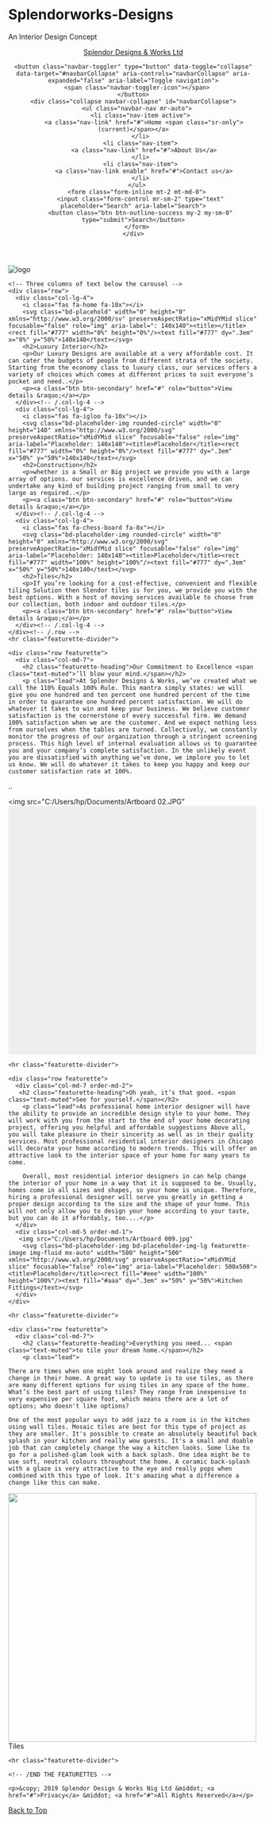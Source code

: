# Splendorworks-Designs
An Interior Design Concept
<!DOCTYPE html>
<html lang="en-US">
<head>
    <title>Splendor Design and works</title>
<link rel="stylesheet" href="https://maxcdn.bootstrapcdn.com/bootstrap/4.0.0/css/bootstrap.min.css" integrity="sha384-Gn5384xqQ1aoWXA+058RXPxPg6fy4IWvTNh0E263XmFcJlSAwiGgFAW/dAiS6JXm" crossorigin="anonymous">

<link rel="stylesheet" type="text/css" href="Spendor works.css">



<link rel="stylesheet" href="https://use.fontawesome.com/releases/v5.7.1/css/all.css" integrity="sha384-fnmOCqbTlWIlj8LyTjo7mOUStjsKC4pOpQbqyi7RrhN7udi9RwhKkMHpvLbHG9Sr" crossorigin="anonymous">




</head>
<body>

<header>

	

  <nav class="navbar navbar-expand-md navbar-dark fixed-top bg-dark"><i class="fas fa-home fa-3x"></i>
    <a class="navbar-brand" href="#">Splendor Designs & Works Ltd</a>

    <button class="navbar-toggler" type="button" data-toggle="collapse" data-target="#navbarCollapse" aria-controls="navbarCollapse" aria-expanded="false" aria-label="Toggle navigation">
      <span class="navbar-toggler-icon"></span>
    </button>
    <div class="collapse navbar-collapse" id="navbarCollapse">
      <ul class="navbar-nav mr-auto">
        <li class="nav-item active">
          <a class="nav-link" href="#">Home <span class="sr-only">(current)</span></a>
        </li>
        <li class="nav-item">
          <a class="nav-link" href="#">About Us</a>
        </li>
        <li class="nav-item">
          <a class="nav-link enable" href="#">Contact us</a>
        </li>
      </ul>
      <form class="form-inline mt-2 mt-md-0">
        <input class="form-control mr-sm-2" type="text" placeholder="Search" aria-label="Search">
        <button class="btn btn-outline-success my-2 my-sm-0" type="submit">Search</button>
      </form>
    </div>
  </nav>
</header>

<section id="header">
	<div class="row"
	<div class="">
    <div class="col-md-4">
        <img src="C:/Users/hp/Documents/Artboard 10.PNG" alt="logo" />
    </div>
    <div class="col-md-8">
    </div>



</div>
</section>



<div class="container marketing">

    <!-- Three columns of text below the carousel -->
    <div class="row">
      <div class="col-lg-4">
      	<i class="fas fa-home fa-10x"></i>
        <svg class="bd-placehold" width="0" height="0" xmlns="http://www.w3.org/2000/sv" preserveAspectRatio="xMidYMid slice" focusable="false" role="img" aria-label=": 140x140"><title></title><rect fill="#777" width="0%" height="0%"/><text fill="#777" dy=".3em" x="0%" y="50%">140x140</text></svg>
        <h2>Luxury Interior</h2>
        <p>Our Luxury Designs are available at a very affordable cost. It can cater the budgets of people from different strata of the society. Starting from the economy class to luxury class, our services offers a variety of choices which comes at different prices to suit everyone’s pocket and need..</p>
        <p><a class="btn btn-secondary" href="#" role="button">View details &raquo;</a></p>
      </div><!-- /.col-lg-4 -->
      <div class="col-lg-4">
      	<i class="fas fa-igloo fa-10x"></i>
        <svg class="bd-placeholder-img rounded-circle" width="0" height="140" xmlns="http://www.w3.org/2000/svg" preserveAspectRatio="xMidYMid slice" focusable="false" role="img" aria-label="Placeholder: 140x140"><title>Placeholder</title><rect fill="#777" width="0%" height="0%"/><text fill="#777" dy=".3em" x="50%" y="50%">140x140</text></svg>
        <h2>Construction</h2>
        <p>whether is a Small or Big project we provide you with a large array of options. our services is excellence driven, and we can undertake any kind of building project ranging from small to very large as required..</p>
        <p><a class="btn btn-secondary" href="#" role="button">View details &raquo;</a></p>
      </div><!-- /.col-lg-4 -->
      <div class="col-lg-4">
      	<i class="fas fa-chess-board fa-8x"></i>
        <svg class="bd-placeholder-img rounded-circle" width="0" height="0" xmlns="http://www.w3.org/2000/svg" preserveAspectRatio="xMidYMid slice" focusable="false" role="img" aria-label="Placeholder: 140x140"><title>Placeholder</title><rect fill="#777" width="100%" height="100%"/><text fill="#777" dy=".3em" x="50%" y="50%">140x140</text></svg>
        <h2>Tiles</h2>
        <p>If you’re looking for a cost-effective, convenient and flexible tiling Solution then Slendor tiles is for you, we provide you with the best options. With a host of moving services available to choose from our collection, both indoor and outdoor tiles.</p>
        <p><a class="btn btn-secondary" href="#" role="button">View details &raquo;</a></p>
      </div><!-- /.col-lg-4 -->
    </div><!-- /.row -->
    <hr class="featurette-divider">

    <div class="row featurette">
      <div class="col-md-7">
        <h2 class="featurette-heading">Our Commitment to Excellence <span class="text-muted">’ll blow your mind.</span></h2>
        <p class="lead">At Splendor Designs & Works, we’ve created what we call the 110% Equals 100% Rule. This mantra simply states: we will give you one hundred and ten percent one hundred percent of the time in order to guarantee one hundred percent satisfaction. We will do whatever it takes to win and keep your business. We believe customer satisfaction is the cornerstone of every successful firm. We demand 100% satisfaction when we are the customer. And we expect nothing less from ourselves when the tables are turned. Collectively, we constantly monitor the progress of our organization through a stringent screening process. This high level of internal evaluation allows us to guarantee you and your company’s complete satisfaction. In the unlikely event you are dissatisfied with anything we’ve done, we implore you to let us know. We will do whatever it takes to keep you happy and keep our customer satisfaction rate at 100%.

 ..</p>
      </div>
      <div class="col-md-5">
      	<img src="C:/Users/hp/Documents/Artboard 02.JPG"
        <svg class="bd-placeholder-img bd-placeholder-img-lg featurette-image img-fluid mx-auto" width="500" height="500" xmlns="http://www.w3.org/2000/svg" preserveAspectRatio="xMidYMid slice" focusable="false" role="img" aria-label="Placeholder: 500x500"><title>Placeholder</title><rect fill="#eee" width="100%" height="100%"/><text fill="#aaa" dy=".3em" x="50%" y="50%"></text></svg>
      </div>
    </div>

    <hr class="featurette-divider">

    <div class="row featurette">
      <div class="col-md-7 order-md-2">
	   <h2 class="featurette-heading">Oh yeah, it’s that good. <span class="text-muted">See for yourself.</span></h2>
        <p class="lead">As professional home interior designer will have the ability to provide an incredible design style to your home. They will work with you from the start to the end of your home decorating project, offering you helpful and affordable suggestions Above all, you will take pleasure in their sincerity as well as in their quality services. Most professional residential interior designers in Chicago will decorate your home according to modern trends. This will offer an attractive look to the interior space of your home for many years to come.

		Overall, most residential interior designers in can help change the interior of your home in a way that it is supposed to be. Usually, homes come in all sizes and shapes, so your home is unique. Therefore, hiring a professional designer will serve you greatly in getting a proper design according to the size and the shape of your home. This will not only allow you to design your home according to your taste, but you can do it affordably, too....</p>
      </div>
      <div class="col-md-5 order-md-1">
	   <img src="C:/Users/hp/Documents/Artboard 009.jpg"
        <svg class="bd-placeholder-img bd-placeholder-img-lg featurette-image img-fluid mx-auto" width="500" height="500" xmlns="http://www.w3.org/2000/svg" preserveAspectRatio="xMidYMid slice" focusable="false" role="img" aria-label="Placeholder: 500x500"><title>Placeholder</title><rect fill="#eee" width="100%" height="100%"/><text fill="#aaa" dy=".3em" x="50%" y="50%">Kitchen Fittings</text></svg>
      </div>
    </div>

    <hr class="featurette-divider">

    <div class="row featurette">
      <div class="col-md-7">
        <h2 class="featurette-heading">Everything you need... <span class="text-muted">to tile your dream home.</span></h2>
        <p class="lead">

	There are times when one might look around and realize they need a change in their home. A great way to update is to use tiles, as there are many different options for using tiles in any space of the home. What’s the best part of using tiles? They range from inexpensive to very expensive per square foot, which means there are a lot of options; who doesn't like options?

	One of the most popular ways to add jazz to a room is in the kitchen using wall tiles. Mosaic tiles are best for this type of project as they are smaller. It's possible to create an absolutely beautiful back splash in your kitchen and really wow guests. It's a small and doable job that can completely change the way a kitchen looks. Some like to go for a polished-glam look with a back splash. One idea might be to use soft, neutral colours throughout the home. A ceramic back-splash with a glaze is very attractive to the eye and really pops when combined with this type of look. It's amazing what a difference a change like this can make.
</p>
      </div>
      <div class="col-md-5">
      	<img src="C:/Users/hp/Documents/Artboard 010.jpg"
        <svg class="bd-placeholder-img bd-placeholder-img-lg featurette-image img-fluid mx-auto" width="500" height="500" xmlns="http://www.w3.org/2000/svg" preserveAspectRatio="xMidYMid slice" focusable="false" role="img" aria-label="Placeholder: 500x500"><title>Placeholder</title><rect fill="#eee" width="100%" height="100%"/><text fill="#aaa" dy=".3em" x="50%" y="50%">Tiles</text></svg>
      </div>
    </div>

    <hr class="featurette-divider">

    <!-- /END THE FEATURETTES -->

  </div><!-- /.container -->


  <!-- FOOTER -->
  <footer class="container">
    
    <p>&copy; 2019 Splendor Design & Works Nig Ltd &middot; <a href="#">Privacy</a> &middot; <a href="#">All Rights Reserved</a></p>
  </footer>










<script src="https://code.jquery.com/jquery-3.2.1.slim.min.js" integrity="sha384-KJ3o2DKtIkvYIK3UENzmM7KCkRr/rE9/Qpg6aAZGJwFDMVNA/GpGFF93hXpG5KkN" crossorigin="anonymous"></script>
<script src="https://cdnjs.cloudflare.com/ajax/libs/popper.js/1.12.9/umd/popper.min.js" integrity="sha384-ApNbgh9B+Y1QKtv3Rn7W3mgPxhU9K/ScQsAP7hUibX39j7fakFPskvXusvfa0b4Q" crossorigin="anonymous"></script>
<script src="https://maxcdn.bootstrapcdn.com/bootstrap/4.0.0/js/bootstrap.min.js" integrity="sha384-JZR6Spejh4U02d8jOt6vLEHfe/JQGiRRSQQxSfFWpi1MquVdAyjUar5+76PVCmYl" crossorigin="anonymous"></script>

<body>
</html>



<a class="btn btn-primary shelf-cta mx-2 mb-3" href="#">Back to Top</a>
